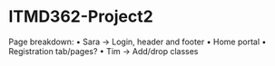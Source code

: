 # ITMD362-Project2
Page breakdown:
  • Sara -> Login, header and footer
  • Home portal
  • Registration tab/pages?
  • Tim -> Add/drop classes
  
